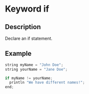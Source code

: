 # Keyword if

## Description

Declare an if statement.

## Example

```cpp
string myName = "John Doe";
string yourName = "Jane Doe";

if myName != yourName;
  println "We have different names!";
end;
```
